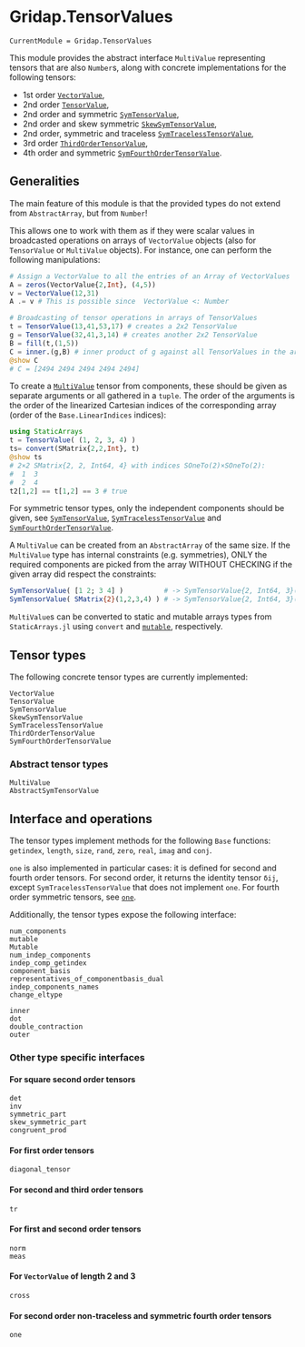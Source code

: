 # Gridap.TensorValues

```@meta
CurrentModule = Gridap.TensorValues
```

This module provides the abstract interface `MultiValue` representing tensors
that are also `Number`s, along with concrete implementations for the following
tensors:
- 1st order [`VectorValue`](@ref),
- 2nd order [`TensorValue`](@ref),
- 2nd order and symmetric [`SymTensorValue`](@ref),
- 2nd order and skew symmetric [`SkewSymTensorValue`](@ref),
- 2nd order, symmetric and traceless [`SymTracelessTensorValue`](@ref),
- 3rd order [`ThirdOrderTensorValue`](@ref),
- 4th order and symmetric [`SymFourthOrderTensorValue`](@ref).

## Generalities

The main feature of this module is that the provided types do not extend from `AbstractArray`, but from `Number`!

This allows one to work with them as if they were scalar values in broadcasted operations on arrays of `VectorValue` objects (also for `TensorValue` or `MultiValue` objects). For instance, one can perform the following manipulations:
```julia
# Assign a VectorValue to all the entries of an Array of VectorValues
A = zeros(VectorValue{2,Int}, (4,5))
v = VectorValue(12,31)
A .= v # This is possible since  VectorValue <: Number

# Broadcasting of tensor operations in arrays of TensorValues
t = TensorValue(13,41,53,17) # creates a 2x2 TensorValue
g = TensorValue(32,41,3,14) # creates another 2x2 TensorValue
B = fill(t,(1,5))
C = inner.(g,B) # inner product of g against all TensorValues in the array B
@show C
# C = [2494 2494 2494 2494 2494]
```

To create a [`MultiValue`](@ref) tensor from components, these should be given
as separate arguments or all gathered in a `tuple`. The order of the arguments
is the order of the linearized Cartesian indices of the corresponding array
(order of the `Base.LinearIndices` indices):
```julia
using StaticArrays
t = TensorValue( (1, 2, 3, 4) )
ts= convert(SMatrix{2,2,Int}, t)
@show ts
# 2×2 SMatrix{2, 2, Int64, 4} with indices SOneTo(2)×SOneTo(2):
#  1  3
#  2  4
t2[1,2] == t[1,2] == 3 # true
```
For symmetric tensor types, only the independent components should be given, see
[`SymTensorValue`](@ref), [`SymTracelessTensorValue`](@ref) and [`SymFourthOrderTensorValue`](@ref).

A `MultiValue` can be created from an `AbstractArray` of the same size. If the
`MultiValue` type has internal constraints (e.g. symmetries), ONLY the required
components are picked from the array WITHOUT CHECKING if the given array
did respect the constraints:
```julia
SymTensorValue( [1 2; 3 4] )          # -> SymTensorValue{2, Int64, 3}(1, 2, 4)
SymTensorValue( SMatrix{2}(1,2,3,4) ) # -> SymTensorValue{2, Int64, 3}(1, 3, 4)
```

`MultiValue`s can be converted to static and mutable arrays types from
`StaticArrays.jl` using `convert` and [`mutable`](@ref), respectively.

## Tensor types

The following concrete tensor types are currently implemented:

```@docs
VectorValue
TensorValue
SymTensorValue
SkewSymTensorValue
SymTracelessTensorValue
ThirdOrderTensorValue
SymFourthOrderTensorValue
```

### Abstract tensor types

```@docs
MultiValue
AbstractSymTensorValue
```

## Interface and operations

The tensor types implement methods for the following `Base` functions: `getindex`, `length`, `size`, `rand`, `zero`, `real`, `imag` and `conj`.

`one` is also implemented in particular cases: it is defined for second
and fourth order tensors. For second order, it returns the identity tensor `δij`,
except `SymTracelessTensorValue` that does not implement `one`. For fourth order symmetric tensors, see [`one`](@ref).

Additionally, the tensor types expose the following interface:

```@docs
num_components
mutable
Mutable
num_indep_components
indep_comp_getindex
component_basis
representatives_of_componentbasis_dual
indep_components_names
change_eltype

inner
dot
double_contraction
outer
```

### Other type specific interfaces

#### For square second order tensors

```@docs
det
inv
symmetric_part
skew_symmetric_part
congruent_prod
```

#### For first order tensors

```@docs
diagonal_tensor
```

#### For second and third order tensors

```@docs
tr
```

#### For first and second order tensors

```@docs
norm
meas
```

#### For `VectorValue` of length 2 and 3

```@docs
cross
```

#### For second order non-traceless and symmetric fourth order tensors

```@docs
one
```

